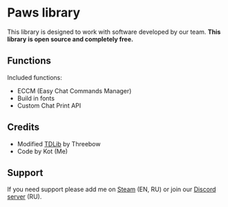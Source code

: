 # Paws library 
This library is designed to work with software developed by our team.
**This library is open source and completely free.**
## Functions
Included functions:
 - ECCM (Easy Chat Commands Manager)
 - Build in fonts
 - Custom Chat Print API
## Credits
 - Modified [TDLib](https://github.com/Threebow/tdlib) by Threebow
 - Code by Kot (Me)
## Support
If you need support please add me on [Steam](https://steamcommunity.com/profiles/76561198144964099) (EN, RU) or join our [Discord server](https://discord.gg/KED88jg) (RU).

